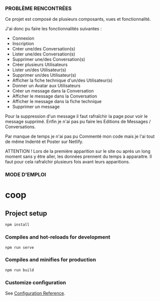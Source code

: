 ### PROBLÈME RENCONTRÉES

Ce projet est composé de plusieurs composants, vues et fonctionnalité.

J'ai donc pu faire les fonctionnalités suivantes : 
- Connexion 
- Inscription
- Créer une/des Conversation(s) 
- Lister une/des Conversation(s)
- Supprimer une/des Conversation(s)
- Créer plusieurs Utilisateurs 
- Lister un/des Utilisateur(s)
- Supprimer un/des Utilisateur(s)
- Afficher la fiche technique d'un/des Utilisateur(s)
- Donner un Avatar aux Utilisateurs
- Créer un message dans la Conversation 
- Afficher le message dans la Conversation 
- Afficher le message dans la fiche technique 
- Supprimer un message 

Pour la suppression d'un message il faut rafraîchir la page pour voir le message supprimé. 
Enfin je n'ai pas pu faire les Editions de Messages / Conversations.

Par manque de temps je n'ai pas pu Commenté mon code mais je l'ai tout de même Indenté et Poster sur Netlify.

ATTENTION ! Lors de la première apparition sur le site ou après un long moment sans y être aller, les données prennent du temps à apparaitre. Il faut pour cela rafraîchir plusieurs fois avant leurs apparitions.


### MODE D'EMPLOI

# coop

## Project setup
```
npm install
```

### Compiles and hot-reloads for development
```
npm run serve
```

### Compiles and minifies for production
```
npm run build
```

### Customize configuration
See [Configuration Reference](https://cli.vuejs.org/config/).


